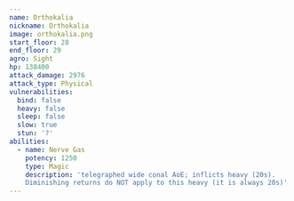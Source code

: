 ```yaml
---
name: Orthokalia
nickname: Orthokalia
image: orthokalia.png
start_floor: 28
end_floor: 29
agro: Sight
hp: 138400
attack_damage: 2976
attack_type: Physical
vulnerabilities:
  bind: false
  heavy: false
  sleep: false
  slow: true
  stun: '?'
abilities:
  - name: Nerve Gas
    potency: 1250
    type: Magic
    description: 'telegraphed wide conal AoE; inflicts heavy (20s).
    Diminishing returns do NOT apply to this heavy (it is always 20s)'
---
```

